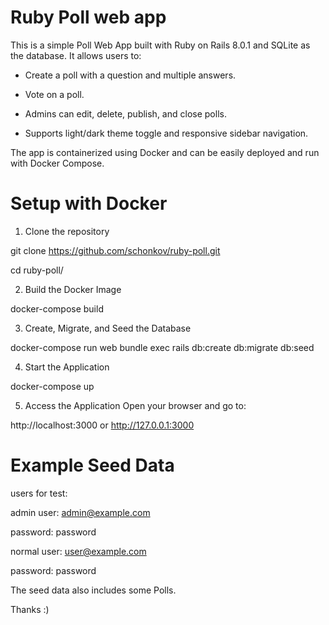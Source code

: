 # Ruby Poll web app

This is a simple Poll Web App built with Ruby on Rails 8.0.1 and SQLite as the database. It allows users to:

- Create a poll with a question and multiple answers.

- Vote on a poll.

- Admins can edit, delete, publish, and close polls.

- Supports light/dark theme toggle and responsive sidebar navigation.

The app is containerized using Docker and can be easily deployed and run with Docker Compose.

# Setup with Docker

1. Clone the repository

git clone https://github.com/schonkov/ruby-poll.git

cd ruby-poll/

2. Build the Docker Image

docker-compose build

3. Create, Migrate, and Seed the Database

docker-compose run web bundle exec rails db:create db:migrate db:seed

4. Start the Application

docker-compose up

5. Access the Application
Open your browser and go to:

http://localhost:3000
or
http://127.0.0.1:3000

# Example Seed Data

users for test:

admin user: admin@example.com

password: password

normal user: user@example.com

password: password

The seed data also includes some Polls.

Thanks :)